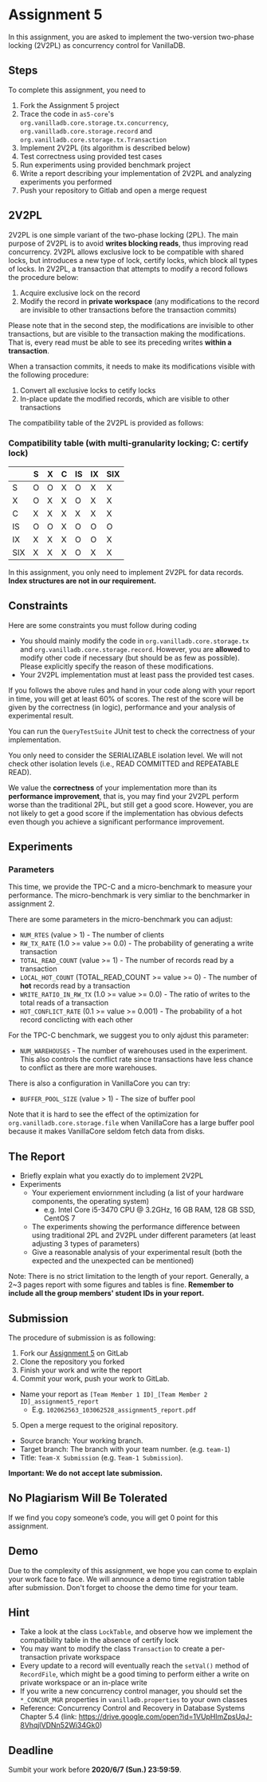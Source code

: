# Assignment 5
In this assignment, you are asked to implement the two-version two-phase locking (2V2PL) as concurrency control for VanillaDB.

## Steps
To complete this assignment, you need to

1. Fork the Assignment 5 project
2. Trace the code in `as5-core`'s `org.vanilladb.core.storage.tx.concurrency`, `org.vanilladb.core.storage.record` and `org.vanilladb.core.storage.tx.Transaction`
3. Implement 2V2PL (its algorithm is described below)
4. Test correctness using provided test cases
5. Run experiments using provided benchmark project
6. Write a report describing your implementation of 2V2PL and analyzing experiments you performed
7. Push your repository to Gitlab and open a merge request

## 2V2PL
2V2PL is one simple variant of the two-phase locking (2PL). The main purpose of 2V2PL is to avoid **writes blocking reads**, thus improving read concurrency. 2V2PL allows exclusive lock to be compatible with shared locks, but introduces a new type of lock, certify locks, which block all types of locks. In 2V2PL, a transaction that attempts to modify a record follows the procedure below:

1. Acquire exclusive lock on the record
2. Modify the record in **private workspace** (any modifications to the record are invisible to other transactions before the transaction commits)

Please note that in the second step, the modifications are invisible to other transactions, but are visible to the transaction making the modifications. That is, every read must be able to see its preceding writes **within a transaction**.

When a transaction commits, it needs to make its modifications visible with the following procedure:

1. Convert all exclusive locks to cetify locks
2. In-place update the modified records, which are visible to other transactions

The compatibility table of the 2V2PL is provided as follows:

### Compatibility table (with multi-granularity locking; C: certify lock)

|     | S | X | C | IS | IX | SIX |
|-----|---|---|---|----|----|-----|
| S   | O | O | X | O  | X  | X   |
| X   | O | X | X | O  | X  | X   |
| C   | X | X | X | X  | X  | X   |
| IS  | O | O | X | O  | O  | O   |
| IX  | X | X | X | O  | O  | X   |
| SIX | X | X | X | O  | X  | X   |

In this assignment, you only need to implement 2V2PL for data records. **Index structures are not in our requirement.**

## Constraints
Here are some constraints you must follow during coding

- You should mainly modify the code in `org.vanilladb.core.storage.tx` and `org.vanilladb.core.storage.record`. However, you are **allowed** to modify other code if necessary (but should be as few as possible). Please explicitly specify the reason of these modifications.
- Your 2V2PL implementation must at least pass the provided test cases.

If you follows the above rules and hand in your code along with your report in time, you will get at least 60% of scores. The rest of the score will be given by the correctness (in logic), performance and your analysis of experimental result.

You can run the `QueryTestSuite` JUnit test to check the correctness of your implementation.

You only need to consider the SERIALIZABLE isolation level. We will not check other isolation levels (i.e., READ COMMITTED and REPEATABLE READ).

We value the **correctness** of your implementation more than its **performance improvement**, that is, you may find your 2V2PL perform worse than the traditional 2PL, but still get a good score. However, you are not likely to get a good score if the implementation has obvious defects even though you achieve a significant performance improvement.

## Experiments

### Parameters

This time, we provide the TPC-C and a micro-benchmark to measure your performance. The micro-benchmark is very simliar to the benchmarker in assignment 2.

There are some parameters in the micro-benchmark you can adjust:

- `NUM_RTES` (value > 1) - The number of clients
- `RW_TX_RATE` (1.0 >= value >= 0.0) - The probability of generating a write transaction
- `TOTAL_READ_COUNT` (value >= 1) - The number of records read by a transaction
- `LOCAL_HOT_COUNT` (TOTAL_READ_COUNT >= value >= 0) - The number of **hot** records read by a transaction
- `WRITE_RATIO_IN_RW_TX` (1.0 >= value >= 0.0) - The ratio of writes to the total reads of a transaction
- `HOT_CONFLICT_RATE` (0.1 >= value >= 0.001) - The probability of a hot record conclicting with each other

For the TPC-C benchmark, we suggest you to only ajdust this parameter:

- `NUM_WAREHOUSES` - The number of warehouses used in the experiment. This also controls the conflict rate since transactions have less chance to conflict as there are more warehouses.

There is also a configuration in VanillaCore you can try:

- `BUFFER_POOL_SIZE` (value > 1) - The size of buffer pool

Note that it is hard to see the effect of the optimization for `org.vanilladb.core.storage.file` when VanillaCore has a large buffer pool because it makes VanillaCore seldom fetch data from disks.

## The Report

- Briefly explain what you exactly do to implement 2V2PL
- Experiments
  - Your experiement enviornment including (a list of your hardware components, the operating system)
    - e.g. Intel Core i5-3470 CPU @ 3.2GHz, 16 GB RAM, 128 GB SSD, CentOS 7
  - The experiments showing the performance difference between using traditional 2PL and 2V2PL under different parameters (at least adjusting 3 types of parameters)
  - Give a reasonable analysis of your experimental result (both the expected and the unexpected can be mentioned)

Note: There is no strict limitation to the length of your report. Generally, a 2~3 pages report with some figures and tables is fine. **Remember to include all the group members' student IDs in your report.**

## Submission

The procedure of submission is as following:

1. Fork our [Assignment 5](https://shwu10.cs.nthu.edu.tw/courses/databases/2020-spring/db20-assignment-5) on GitLab
2. Clone the repository you forked
3. Finish your work and write the report
4. Commit your work, push your work to GitLab.
  - Name your report as `[Team Member 1 ID]_[Team Member 2 ID]_assignment5_report`
    - E.g. `102062563_103062528_assignment5_report.pdf`
5. Open a merge request to the original repository.
  - Source branch: Your working branch.
  - Target branch: The branch with your team number. (e.g. `team-1`)
  - Title: `Team-X Submission` (e.g. `Team-1 Submission`).

**Important: We do not accept late submission.**

## No Plagiarism Will Be Tolerated

If we find you copy someone’s code, you will get 0 point for this assignment.

## Demo

Due to the complexity of this assignment, we hope you can come to explain your work face to face. We will announce a demo time registration table after submission. Don't forget to choose the demo time for your team.

## Hint

- Take a look at the class `LockTable`, and observe how we implement the compatibility table in the absence of certify lock
- You may want to modify the class `Transaction` to create a per-transaction private workspace
- Every update to a record will eventually reach the `setVal()` method of `RecordFile`, which might be a good timing to perform either a write on private workspace or an in-place write
- If you write a new concurrency control manager, you should set the `*_CONCUR_MGR` properties in `vanilladb.properties` to your own classes
- Reference: Concurrency Control and Recovery in Database Systems Chapter 5.4 (link: https://drive.google.com/open?id=1VUpHlmZpsUqJ-8VhqjlVDNn52Wi34Gk0)

## Deadline
Sumbit your work before **2020/6/7 (Sun.) 23:59:59**.
